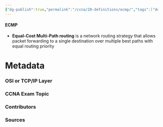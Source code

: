 ```yaml
---
{"dg-publish":true,"permalink":"/ccna/20-definitions/ecmp/","tags":["defs_ccna"],"created":"2023-11-05T10:55:11.000-08:00","updated":"2023-11-08T13:56:48.000-08:00"}
---
```


#### ECMP
- **Equal-Cost Multi-Path routing** is a network routing strategy that allows packet forwarding to a single destination over multiple best paths with equal routing priority





# Metadata
### OSI or TCP/IP Layer

### CCNA Exam Topic

### Contributors

### Sources

